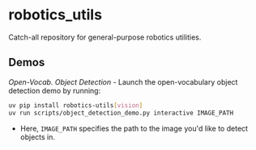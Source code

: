 # robotics_utils

Catch-all repository for general-purpose robotics utilities.

## Demos

_Open-Vocab. Object Detection_ - Launch the open-vocabulary object detection demo by running:

```bash
uv pip install robotics-utils[vision]
uv run scripts/object_detection_demo.py interactive IMAGE_PATH
```

- Here, `IMAGE_PATH` specifies the path to the image you'd like to detect objects in.

